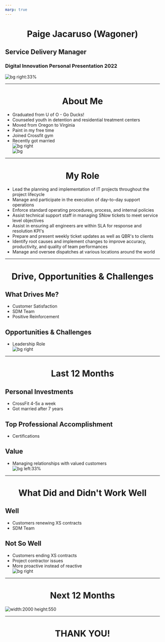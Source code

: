 ```yaml
---
marp: true
---
```


# Paige Jacaruso (Wagoner)
## Service Delivery Manager
### Digital Innovation Personal Presentation 2022

<!-- backgroundColor: pink
 -->
![bg right:33%](https://raw.githubusercontent.com/pwagoner/Wayne-Newton/main/me.jpg)

---
# About Me
- Graduated from U of O - Go Ducks!
- Counseled youth in detention and residential treatment centers
- Moved from Oregon to Virginia
- Paint in my free time
- Joined Crossfit gym
- Recently got married
![bg right](https://raw.githubusercontent.com/pwagoner/Wayne-Newton/main/Baz.jpg)
![bg](https://raw.githubusercontent.com/pwagoner/Wayne-Newton/main/Wedding.jpg)

---
# My Role
- Lead the planning and implementation of IT projects throughout the project lifecycle
- Manage and participate in the execution of day-to-day support operations
- Enforce standard operating procedures, process, and internal policies
- Assist technical support staff in managing SNow tickets to meet service level objectives
- Assist in ensuring all engineers are within SLA for response and resolution KPI's
- Prepare and present weekly ticket updates as well as QBR's to clients
- Identify root causes and implement changes to improve accuracy, productivity, and quality of team performances
- Manage and oversee dispatches at various locations around the world

---
# Drive, Opportunities & Challenges
## What Drives Me?
- Customer Satisfaction
- SDM Team
- Positive Reinforcement
## Opportunities & Challenges
- Leadership Role
![bg right](https://raw.githubusercontent.com/pwagoner/Wayne-Newton/main/Challenge-and-Opportunity-877x432%20(2).jpg)

---
# Last 12 Months
## Personal Investments
- CrossFit 4-5x a week
- Got married after 7 years
## Top Professional Accomplishment
- Certifications
## Value
- Managing relationships with valued customers
![bg left:33%](https://raw.githubusercontent.com/pwagoner/Wayne-Newton/main/What-makes-a-leader-great-during-a-crisis.jpg)

---
# What Did and Didn't Work Well
## Well
- Customers renewing XS contracts
- SDM Team

## Not So Well
- Customers ending XS contracts
- Project contractor issues
- More proactive instead of reactive
![bg right](https://raw.githubusercontent.com/pwagoner/Wayne-Newton/main/thumbsup.jpg)

---
<style scoped>
    h1 {
        text-align: center
    }
    img {
        display: block;
 margin-left: auto;
 margin-right: auto;
    }
</style>
# Next 12 Months
![width:2000 height:550](https://raw.githubusercontent.com/pwagoner/Wayne-Newton/main/Goals.png)

---
# THANK YOU!